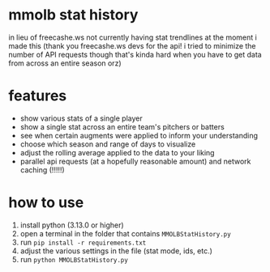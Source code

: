 # mmolb stat history
in lieu of freecashe.ws not currently having stat trendlines at the moment i made this (thank you freecashe.ws devs for the api! i tried to minimize the number of API requests though that's kinda hard when you have to get data from across an entire season orz)

# features
- show various stats of a single player
- show a single stat across an entire team's pitchers or batters
- see when certain augments were applied to inform your understanding
- choose which season and range of days to visualize
- adjust the rolling average applied to the data to your liking
- parallel api requests (at a hopefully reasonable amount) and network caching (!!!!!)

# how to use
1. install python (3.13.0 or higher)
2. open a terminal in the folder that contains `MMOLBStatHistory.py`
3. run `pip install -r requirements.txt`
4. adjust the various settings in the file (stat mode, ids, etc.)
5. run `python MMOLBStatHistory.py`
